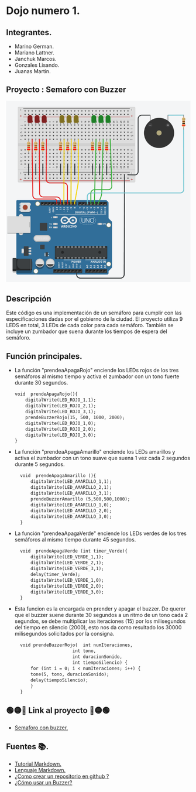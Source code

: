 # Dojo numero 1.

## Integrantes.

* Marino German.
* Mariano Lattner.
* Janchuk Marcos.
* Gonzales Lisando.
* Juanas Martin.

## Proyecto : Semaforo con Buzzer
![Ejemplo](img/tinkercad.png)

## Descripción

Este código es una implementación de un semáforo para cumplir con las especificaciones dadas por el gobierno de la ciudad. El proyecto utiliza 9 LEDS en total, 3 LEDs de cada color para cada semáforo. También se incluye un zumbador que suena durante los tiempos de espera del semáforo.

## Función  principales.
*   La función "prendeaApagaRojo" enciende los LEDs rojos de los tres semáforos al mismo tiempo y activa el zumbador con un tono fuerte durante 30 segundos.
    
        void  prendeApagaRojo(){
            digitalWrite(LED_ROJO_1,1);
            digitalWrite(LED_ROJO_2,1);
            digitalWrite(LED_ROJO_3,1);
            prendeBuzzerRojo(15, 500, 1000, 2000);
            digitalWrite(LED_ROJO_1,0);
            digitalWrite(LED_ROJO_2,0);
            digitalWrite(LED_ROJO_3,0);
        }

* La función "prendeaApagaAmarillo" enciende los LEDs amarillos y activa el zumbador con un tono suave que suena 1 vez cada 2 segundos durante 5 segundos.

   
        void  prendeApagaAmarillo (){
            digitalWrite(LED_AMARILLO_1,1);
            digitalWrite(LED_AMARILLO_2,1);
            digitalWrite(LED_AMARILLO_3,1);
            prendeBuzzerAmarillo (5,500,500,1000);
            digitalWrite(LED_AMARILLO_1,0);
            digitalWrite(LED_AMARILLO_2,0);
            digitalWrite(LED_AMARILLO_3,0);
        }

* La función "prendeaApagaVerde" enciende los LEDs verdes de los tres semáforos al mismo tiempo durante 45 segundos.

        void  prendeApagaVerde (int timer_Verde){
            digitalWrite(LED_VERDE_1,1);
            digitalWrite(LED_VERDE_2,1);
            digitalWrite(LED_VERDE_3,1);
            delay(timer_Verde);
            digitalWrite(LED_VERDE_1,0);
            digitalWrite(LED_VERDE_2,0);
            digitalWrite(LED_VERDE_3,0);
   	    }
* Esta funcion es la encargada en prender y apagar el buzzer.
De querer que el buzzer suene durante 30 segundos a un ritmo de un tono cada 2 segundos, se debe multiplicar las iteraciones (15) por los milisegundos del tiempo en silencio (2000), esto nos da como resultado los 30000 milisegundos solicitados por la consigna.

        void prendeBuzzerRojo(  int numIteraciones,
                            int tono,
                            int duracionSonido,
                            int tiempoSilencio) {
            for (int i = 0; i < numIteraciones; i++) {
            tone(5, tono, duracionSonido);
            delay(tiempoSilencio);
            }
        }
    
##  🟢🟡🔴 Link al proyecto 🔴🟡🟢
   * [Semaforo con buzzer.](https://www.tinkercad.com/things/b1V3dTmHwtO-dojo-ejercicio-1g/editel?sharecode=poXhex6lr_9aRevdoJRwOCzmFEf2hZjnWLm9vN_egW4 )

## Fuentes 📚.

* [Tutorial Markdown.](https://www.youtube.com/watch?v=oxaH9CFpeEE&t=205s)
* [Lenguaje Markdown.](https://markdown.es/sintaxis-markdown/#linkauto)
* [¿Como crear un repositorio en github ?](https://www.youtube.com/watch?v=eQMcIGVc8N0)
* [¿Cómo usar un Buzzer?](https://www.luisllamas.es/reproducir-sonidos-arduino-buzzer-pasivo-altavoz/)
